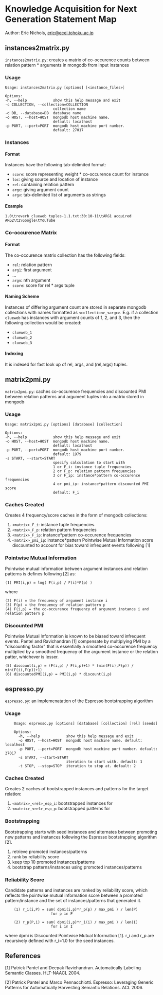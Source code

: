 # Knowledge Acquisition for Next Generation Statement Map

Author: Eric Nichols, <eric@ecei.tohoku.ac.jp>

## instances2matrix.py

`instances2matrix.py`: creates a matrix of co-occurence counts between relation pattern * arguments in mongodb from input instances

### Usage

	Usage: instances2matrix.py [options] [<instance_files>]

	Options:
  	-h, --help            show this help message and exit
  	-c COLLECTION, --collection=COLLECTION  
  		                  collection name
  	-d DB, --database=DB  database name
  	-o HOST, --host=HOST  mongodb host machine name. 
  						  default: localhost
  	-p PORT, --port=PORT  mongodb host machine port number. 
  						  default: 27017

### Instances

#### Format

Instances have the following tab-delimited format:

* `score`: score representing weight * co-occurence count for instance
* `loc`: giving source and location of instance
* `rel`: containing relation pattern
* `argc`: giving argument count
* `argv`: tab-delimited list of arguments as strings

#### Example

    1.0\treverb_clueweb_tuples-1.1.txt:30:10-11\tARG1 acquired ARG2\t2\Google\tYouTube
     
### Co-occurence Matrix

#### Format
   
The co-occurence matrix collection has the following fields:
     
* `rel`: relation pattern
* `arg1`: first argument
* ...
* `argn`: nth argument
* `score`: score for rel * args tuple

#### Naming Scheme

Instances of differing argument count are stored in separate mongodb collections with names formatted as `<collection>_<argc>`. E.g. if a collection `clueweb` has instances with argument counts of 1, 2, and 3, then the following collection would be created:
 
* `clueweb_1`
* `clueweb_2`
* `clueweb_3`
 
#### Indexing

It is indexed for fast look up of rel, args, and (rel,args) tuples.

## matrix2pmi.py

`matrix2pmi.py`: caches co-occurence frequencies and discounted PMI between relation patterns and argument tuples into a matrix stored in mongodb

### Usage

	Usage: matrix2pmi.py [options] [database] [collection]

	Options:
  	-h, --help            show this help message and exit
  	-o HOST, --host=HOST  mongodb host machine name. 
  						  default: localhost
  	-p PORT, --port=PORT  mongodb host machine port number. 
  						  default: 1979
  	-s START, --start=START
    	                  specify calculation to start with
        	              1 or F_i: instance tuple frequencies
            	          2 or F_p: relation pattern frequencies
                	      3 or F_ip: instance*pattern co-occurence frequencies
	                      4 or pmi_ip: instance*pattern discounted PMI score
                      	  default: F_i

### Caches Created

Creates 4 frequency/score caches in the form of mongodb collections:

1. `<matrix>_F_i`: instance tuple frequencies
2. `<matrix>_F_p`: relation pattern frequencies
3. `<matrix>_F_ip`: instance*pattern co-occurence frequencies
4. `<matrix>_pmi_ip`: instance*pattern Pointwise Mutual Information score discounted to account for bias toward infrequent events following [1]

### Pointwise Mutual Information

Pointwise mutual information between argument instances and relation patterns is defines following [2] as:

	(1) PMI(i,p) = log( F(i,p) / F(i)*F(p) )

where

	(2) F(i) = the frequency of argument instance i
	(3) F(p) = the frequency of relation pattern p
	(4) F(i,p) = the co-occurence frequency of argument instance i and relation pattern p

### Discounted PMI

Pointwise Mutual Information is known to be biased toward infrequent events. Pantel and Ravichandran [1] compensate by multiplying PMI by a "discounting factor" that is essentially a smoothed co-occurence frequency multiplied by a smoothed frequency of the argument instance or the relation patter, whichever is lesser.

	(5) discount(i,p) = (F(i,p) / F(i,p)+1) * (min(F(i),F(p)) / min(F(i),F(p))+1)
	(6) discountedPMI(i,p) = PMI(i,p) * discount(i,p)

## espresso.py

`espresso.py`: an implemenatation of the Espresso bootstrapping algorithm

### Usage

        Usage: espresso.py [options] [database] [collection] [rel] [seeds]

        Options:
          -h, --help            show this help message and exit
          -o HOST, --host=HOST  mongodb host machine name. default: localhost
          -p PORT, --port=PORT  mongodb host machine port number. default: 27017
          -s START, --start=START
                                iteration to start with. default: 1
          -t STOP, --stop=STOP  iteration to stop at. default: 2

### Caches Created

Creates 2 caches of bootstrapped instances and patterns for the target 
relation:

1. `<matrix>_<rel>_esp_i`: bootstrapped instances for <rel>
2. `<matrix>_<rel>_esp_p`: bootstrapped patterns for <rel>

### Bootstrapping

Bootstrapping starts with seed instances and alternates between promoting new
patterns and instances following the Espresso bootstrapping algorithm [2].

1. retrieve promoted instances/patterns
2. rank by reliability score
3. keep top 10 promoted instances/patterns
4. bootstrap patterns/instances using promoted instances/patterns

### Reliability Score

Candidate patterns and instances are ranked by reliability score, which 
reflects the pointwise mutual information score between a promoted 
pattern/instance and the set of instances/patterns that generated it.

        (1) r_i(i,P) = sum( dpmi(i,p)*r_p(p) / max_pmi ) / len(P)
                         for p in P

        (2) r_p(P,i) = sum( dpmi(i,p)*r_i(i) / max_pmi ) / len(I)
                         for i in I

where dpmi is Discounted Pointwise Mutual Information [1].
r_i and r_p are recursively defined with r_i=1.0 for the seed instances.

## References

[1] Patrick Pantel and Deepak Ravichandran.
Automatically Labeling Semantic Classes.
HLT-NAACL 2004.

[2] Patrick Pantel and Marco Pennacchiotti.
Espresso: Leveraging Generic Patterns for Automatically Harvesting Semantic Relations.
ACL 2006.
